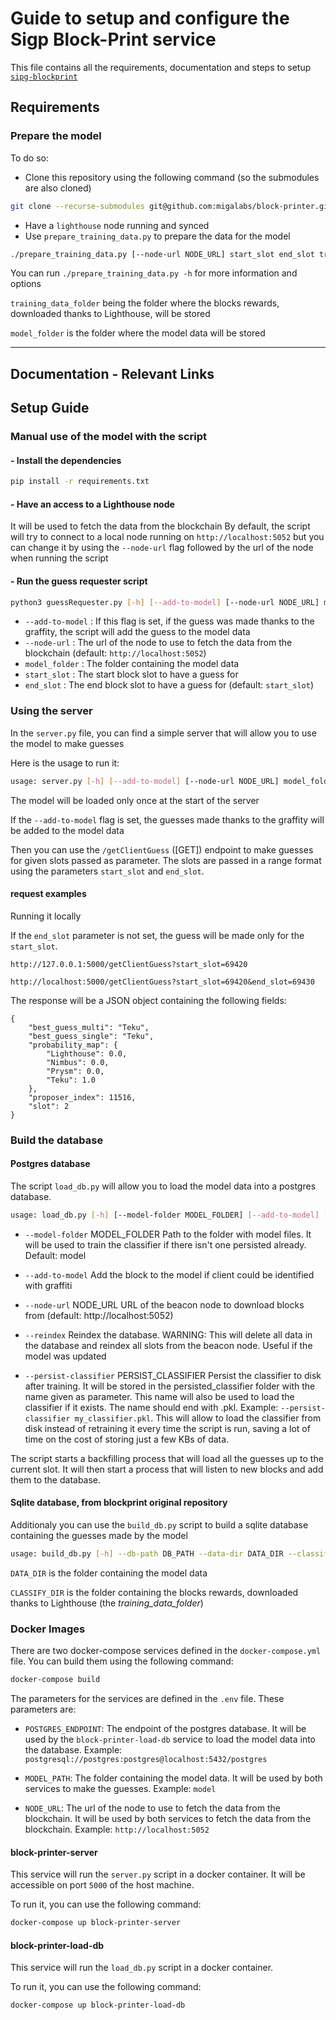 # Guide to setup and configure the Sigp Block-Print service

This file contains all the requirements, documentation and steps to setup [`sipg-blockprint`](https://github.com/sigp/blockprint)

## Requirements

### Prepare the model

To do so:

- Clone this repository using the following command (so the submodules are also cloned)

```bash
git clone --recurse-submodules git@github.com:migalabs/block-printer.git
```

- Have a `lighthouse` node running and synced
- Use `prepare_training_data.py` to prepare the data for the model

```bash
./prepare_training_data.py [--node-url NODE_URL] start_slot end_slot training_data_folder model_folder
```

You can run `./prepare_training_data.py -h` for more information and options

`training_data_folder` being the folder where the blocks rewards, downloaded thanks to Lighthouse, will be stored

`model_folder` is the folder where the model data will be stored

---

## Documentation - Relevant Links

## Setup Guide

### Manual use of the model with the script

#### - Install the dependencies

```bash
pip install -r requirements.txt
```

#### - Have an access to a Lighthouse node

It will be used to fetch the data from the blockchain
By default, the script will try to connect to a local node running on `http://localhost:5052` but you can change it by using the `--node-url` flag followed by the url of the node when running the script

#### - Run the guess requester script

```bash
python3 guessRequester.py [-h] [--add-to-model] [--node-url NODE_URL] model_folder start_slot [end_slot]
```

- `--add-to-model` : If this flag is set, if the guess was made thanks to the graffity, the script will add the guess to the model data
- `--node-url` : The url of the node to use to fetch the data from the blockchain (default: `http://localhost:5052`)
- `model_folder` : The folder containing the model data
- `start_slot` : The start block slot to have a guess for
- `end_slot` : The end block slot to have a guess for (default: `start_slot`)

### Using the server

In the `server.py` file, you can find a simple server that will allow you to use the model to make guesses

Here is the usage to run it:

```bash
usage: server.py [-h] [--add-to-model] [--node-url NODE_URL] model_folder
```

The model will be loaded only once at the start of the server

If the `--add-to-model` flag is set, the guesses made thanks to the graffity will be added to the model data

Then you can use the `/getClientGuess` ([GET]) endpoint to make guesses for given slots passed as parameter. The slots are passed in a range format using the parameters `start_slot` and `end_slot`.

#### request examples

Running it locally

If the `end_slot` parameter is not set, the guess will be made only for the `start_slot`.

```
http://127.0.0.1:5000/getClientGuess?start_slot=69420
```

```
http://localhost:5000/getClientGuess?start_slot=69420&end_slot=69430
```

The response will be a JSON object containing the following fields:

```
{
    "best_guess_multi": "Teku",
    "best_guess_single": "Teku",
    "probability_map": {
        "Lighthouse": 0.0,
        "Nimbus": 0.0,
        "Prysm": 0.0,
        "Teku": 1.0
    },
    "proposer_index": 11516,
    "slot": 2
}
```

### Build the database

#### Postgres database

The script `load_db.py` will allow you to load the model data into a postgres database.

```bash
usage: load_db.py [-h] [--model-folder MODEL_FOLDER] [--add-to-model] [--node-url NODE_URL] [--reindex] postgres_endpoint
```

- `--model-folder` MODEL_FOLDER Path to the folder with model files. It will be used to train the classifier if there isn't one persisted already. Default: model

- `--add-to-model` Add the block to the model if client could be identified with graffiti

- `--node-url` NODE_URL URL of the beacon node to download blocks from (default: http://localhost:5052)

- `--reindex` Reindex the database. WARNING: This will delete all data in the database and reindex all slots from the beacon node. Useful if the model was updated
- `--persist-classifier` PERSIST_CLASSIFIER Persist the classifier to disk after training. It will be stored in the persisted_classifier folder with the name given as parameter. This name will also be used to load the classifier if it exists. The name should end with .pkl. Example: `--persist-classifier my_classifier.pkl`. This will allow to load the classifier from disk instead of retraining it every time the script is run, saving a lot of time on the cost of storing just a few KBs of data.

The script starts a backfilling process that will load all the guesses up to the current slot. It will then start a process that will listen to new blocks and add them to the database.

#### Sqlite database, from blockprint original repository

Additionaly you can use the `build_db.py` script to build a sqlite database containing the guesses made by the model

```bash
usage: build_db.py [-h] --db-path DB_PATH --data-dir DATA_DIR --classify-dir CLASSIFY_DIR [--multi-classifier] [--force-rebuild]
```

`DATA_DIR` is the folder containing the model data

`CLASSIFY_DIR` is the folder containing the blocks rewards, downloaded thanks to Lighthouse (the _training_data_folder_)

### Docker Images

There are two docker-compose services defined in the `docker-compose.yml` file. You can build them using the following command:

```bash
docker-compose build
```

The parameters for the services are defined in the `.env` file. These parameters are:

- `POSTGRES_ENDPOINT`: The endpoint of the postgres database. It will be used by the `block-printer-load-db` service to load the model data into the database. Example: `postgresql://postgres:postgres@localhost:5432/postgres`

- `MODEL_PATH`: The folder containing the model data. It will be used by both services to make the guesses. Example: `model`

- `NODE_URL`: The url of the node to use to fetch the data from the blockchain. It will be used by both services to fetch the data from the blockchain. Example: `http://localhost:5052`

#### block-printer-server

This service will run the `server.py` script in a docker container. It will be accessible on port `5000` of the host machine.

To run it, you can use the following command:

```bash
docker-compose up block-printer-server
```

#### block-printer-load-db

This service will run the `load_db.py` script in a docker container.

To run it, you can use the following command:

```bash
docker-compose up block-printer-load-db
```
